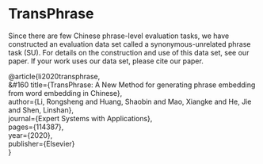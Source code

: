 # TransPhrase
Since there are few Chinese phrase-level evaluation tasks, we have constructed an evaluation data set called a synonymous-unrelated phrase task (SU). For details on the construction and use of this data set, see our paper. If your work uses our data set, please cite our paper.

@article{li2020transphrase,   
&#160  title={TransPhrase: A New Method for generating phrase embedding from word embedding in Chinese},   
  author={Li, Rongsheng and Huang, Shaobin and Mao, Xiangke and He, Jie and Shen, Linshan},   
  journal={Expert Systems with Applications},   
  pages={114387},   
  year={2020},   
  publisher={Elsevier}   
}   
